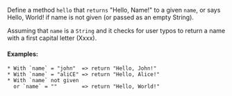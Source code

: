 Define a method ```hello``` that ```returns``` "Hello, Name!" to a given ```name```, or says Hello, World! if name is not given (or passed as an empty String).

Assuming that ```name``` is a ```String``` and it checks for user typos to return a name with a first capital letter (Xxxx).

#### Examples:
```
* With `name` = "john"  => return "Hello, John!"
* With `name` = "aliCE" => return "Hello, Alice!"
* With `name` not given 
  or `name` = ""        => return "Hello, World!"
```